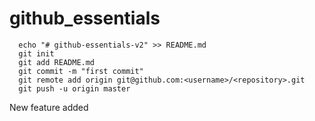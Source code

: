 # github_essentials
      echo "# github-essentials-v2" >> README.md
      git init
      git add README.md
      git commit -m "first commit"
      git remote add origin git@github.com:<username>/<repository>.git
      git push -u origin master


New feature added
